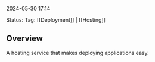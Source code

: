 
2024-05-30 17:14

Status:
Tag: [[Deployment]] | [[Hosting]]

## Overview

A hosting service that makes deploying applications easy.